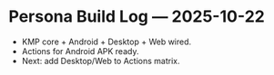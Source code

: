 # Persona Build Log — 2025-10-22
- KMP core + Android + Desktop + Web wired.
- Actions for Android APK ready.
- Next: add Desktop/Web to Actions matrix.
